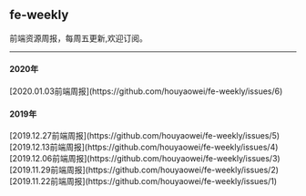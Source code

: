 ## fe-weekly

前端资源周报，每周五更新,欢迎订阅。

<hr>

<h4>2020年</h4>
[2020.01.03前端周报](https://github.com/houyaowei/fe-weekly/issues/6)

<h4>2019年</h4>
[2019.12.27前端周报](https://github.com/houyaowei/fe-weekly/issues/5)
[2019.12.13前端周报](https://github.com/houyaowei/fe-weekly/issues/4)
[2019.12.06前端周报](https://github.com/houyaowei/fe-weekly/issues/3)
[2019.11.29前端周报](https://github.com/houyaowei/fe-weekly/issues/2)
[2019.11.22前端周报](https://github.com/houyaowei/fe-weekly/issues/1)










